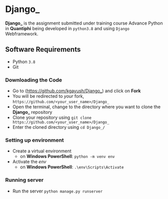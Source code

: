 # Django_

**Django_** is the assignment submitted under training course Advance Python in **Quantiphi** being developed in `python3.8` and using `Django` Webframework.

## Software Requirements

* Python `3.8`
* Git

### Downloading the Code

* Go to (<https://github.com/kgayush/Django_>) and click on **Fork**
* You will be redirected to *your* fork, `https://github.com/<your_user_name>/Django_`
* Open the terminal, change to the directory where you want to clone the **Django_** repository
* Clone your repository using `git clone https://github.com/<your_user_name>/Django_`
* Enter the cloned directory using `cd Django_/`

### Setting up environment

* Create a virtual environment  
  * on **Windows PowerShell**: `python -m venv env`
* Activate the *env* 
  * on **Windows PowerShell**: `.\env\Scripts\Activate` 



### Running server

* Run the server `python manage.py runserver`
